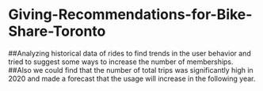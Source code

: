 # Giving-Recommendations-for-Bike-Share-Toronto
##Analyzing historical data of rides to find trends in the user behavior and tried to suggest some ways to increase the number of memberships.  
##Also we could find that the number of total trips was significantly high in 2020 and made a forecast that the usage will increase in the following year.

